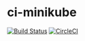# ci-minikube

[![Build Status](https://travis-ci.org/gavinzhou/ci-minikube.svg?branch=master)](https://travis-ci.org/gavinzhou/ci-minikube)
[![CircleCI](https://circleci.com/gh/gavinzhou/ci-minikube.svg?style=svg)](https://circleci.com/gh/gavinzhou/ci-minikube)